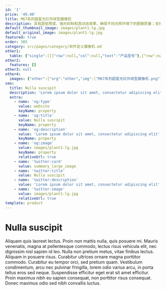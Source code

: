 ```yaml
---
id: '1'
price: '49.40'
title: M67系列超星光红外球型摄像机
description: 具有超低照度、强光抑制和宽动态效果，确保不同光照环境下的图像质量；支持码流平滑，适应不同场景下对图像质量、流畅性的应用需求。
default_thumbnail_image: images/plant1-lg.jpg
default_original_image: images/plant1-lg.jpg
featured: true
order: 385
category: src/pages/category/软件定义摄像机.md
other1: 
  table: {"single":[[{"row":null,"col":null,"text":"产品型号"},{"row":null,"col":null,"text":"M6721-Z31"},{"row":null,"col":null,"text":"M6721-InFbZ23"}],[{"row":null,"col":null,"text":"图像传感器"},{"row":null,"col":null,"text":"1/1.8\" 200万像素逐行扫描CMOS"},{"row":null,"col":null,"text":"1/1.8\" 200万像素逐行扫描CMOS"}],[{"row":null,"col":null,"text":"最大分辨率"},{"row":null,"col":null,"text":"1920×1080"},{"row":null,"col":null,"text":"1920×1080"}],[{"row":null,"col":null,"text":"低照度"},{"row":null,"col":null,"text":"支持"},{"row":null,"col":null,"text":"支持"}],[{"row":null,"col":null,"text":"镜头焦距"},{"row":null,"col":null,"text":"6～186mm"},{"row":null,"col":null,"text":"5.9～135.7mm"}],[{"row":null,"col":null,"text":"光学变焦倍率"},{"row":null,"col":null,"text":"31倍光学变倍，16倍数字变倍\n"},{"row":null,"col":null,"text":"23倍光学变倍，16倍数字变倍\n"}],[{"row":null,"col":null,"text":"水平旋转范围"},{"row":null,"col":null,"text":"0°~ 360°"},{"row":null,"col":null,"text":"0°~ 360°"}],[{"row":null,"col":null,"text":"垂直旋转范围"},{"row":null,"col":null,"text":"–20°~ +90°"},{"row":null,"col":null,"text":"–20°~ +90°"}],[{"row":null,"col":null,"text":"补光方式"},{"row":null,"col":null,"text":"红外"},{"row":null,"col":null,"text":"红外"}],[{"row":null,"col":null,"text":"宽动态"},{"row":null,"col":null,"text":"支持"},{"row":null,"col":null,"text":"支持"}],[{"row":null,"col":null,"text":"智能分析"},{"row":null,"col":null,"text":"支持"},{"row":null,"col":null,"text":"支持"}],[{"row":null,"col":null,"text":"电源"},{"row":null,"col":null,"text":"AC24V±25%"},{"row":null,"col":null,"text":"AC24V±25%"}]]}
other2:
  features: []
other3: null
other4:
  images: {"other":{"org":"other","img":["M67系列超星光红外球型摄像机.png"]}}
seo:
  title: Nulla suscipit
  description: 'Lorem ipsum dolor sit amet, consectetur adipiscing elit'
  extra:
    - name: 'og:type'
      value: website
      keyName: property
    - name: 'og:title'
      value: Nulla suscipit
      keyName: property
    - name: 'og:description'
      value: 'Lorem ipsum dolor sit amet, consectetur adipiscing elit'
      keyName: property
    - name: 'og:image'
      value: images/plant1-lg.jpg
      keyName: property
      relativeUrl: true
    - name: 'twitter:card'
      value: summary_large_image
    - name: 'twitter:title'
      value: Nulla suscipit
    - name: 'twitter:description'
      value: 'Lorem ipsum dolor sit amet, consectetur adipiscing elit'
    - name: 'twitter:image'
      value: images/plant1-lg.jpg
      relativeUrl: true
template: product
---
```


# Nulla suscipit

Aliquam quis laoreet lectus. Proin non mattis nulla, quis posuere mi. Mauris venenatis, magna at pellentesque commodo, lectus risus vehicula elit, nec dignissim nisl sapien id leo. Nulla non pretium metus, vitae finibus lectus. Aliquam in posuere risus. Curabitur ultrices ornare magna porttitor commodo. Curabitur eu tempor orci, sed pretium quam. Vestibulum condimentum, arcu nec pulvinar fringilla, lorem odio varius arcu, in porta tellus eros sed neque. Suspendisse efficitur eget erat sit amet efficitur. Proin maximus nibh eu sapien consequat, non porttitor risus consequat. Donec maximus odio sed nibh convallis luctus.